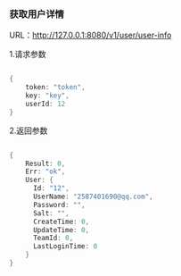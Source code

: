 ### 获取用户详情

URL：http://127.0.0.1:8080/v1/user/user-info

1.请求参数

```go

{
    token: "token",
    key: "key",
    userId: 12
}

```

2.返回参数

```go

{
    Result: 0,
    Err: "ok",
    User: {
      Id: "12",
      UserName: "2587401690@qq.com",
      Password: "",
      Salt: "",
      CreateTime: 0,
      UpdateTime: 0,
      TeamId: 0,
      LastLoginTime: 0
    }
}

```